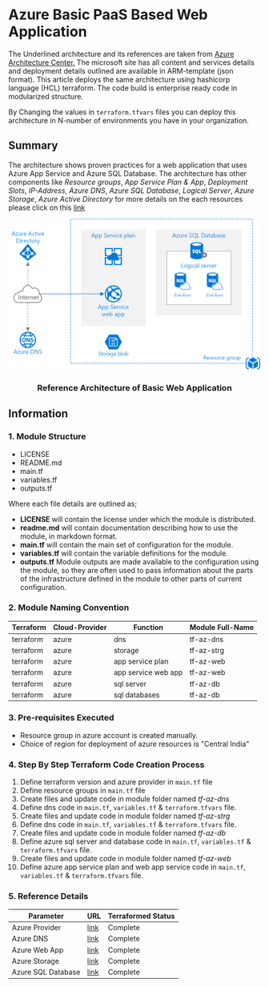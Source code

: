 # Azure Basic PaaS Based Web Application

The Underlined architecture and its references are taken from [Azure Architecture Center.](https://docs.microsoft.com/en-us/azure/architecture/guide/) The microsoft site has all content and services details and deployment details outlined are available in ARM-template (json format). This article deploys the same architecture using hashicorp language (HCL) terraform. The code build is enterprise ready code in modularized structure.

By Changing the values in `terraform.tfvars` files you can deploy this architecture in N-number of environments you have in your organization. 

## **Summary**
The architecture shows proven practices for a web application that uses Azure App Service and Azure SQL Database. The architecture has other components like *Resource groups*, *App Service Plan & App*, *Deployment Slots*, *IP-Address*, *Azure DNS*, *Azure SQL Database*, *Logical Server*, *Azure Storage*, *Azure Active Directory* for more details on the each resources please click on this [link](https://docs.microsoft.com/en-us/azure/architecture/reference-architectures/app-service-web-app/basic-web-app#architecture)

<p align="center">
  <img alt="terraform logo" src="images/basic-web-app.png" />
  <h3 align="center">Reference Architecture of Basic Web Application </h3>
</p>


## **Information**

### **1. Module Structure**

* LICENSE
* README.md
* main.tf
* variables.tf
* outputs.tf  

Where each file details are outlined as; 

- **LICENSE** will contain the license under which the module is distributed. 
- **readme.md** will contain documentation describing how to use the module, in markdown format. 
- **main.tf** will contain the main set of configuration for the module.
- **variables.tf** will contain the variable definitions for the module. 
- **outputs.tf** Module outputs are made available to the configuration using the module, so they are often used to pass information about the parts of the  infrastructure defined in the module to other parts of current configuration.

### **2. Module Naming Convention**


| Terraform | Cloud-Provider | Function | Module Full-Name |
| --        | --             | --       | --               |
| terraform | azure | dns                   | tf-az-dns |
| terraform | azure | storage               | tf-az-strg|
| terraform | azure | app service plan      | tf-az-web | 
| terraform | azure | app service web app   | tf-az-web |
| terraform | azure | sql server            | tf-az-db  |
| terraform | azure | sql databases         | tf-az-db  |



### **3. Pre-requisites Executed**
- Resource group in azure account is created manually.
- Choice of region for deployment of azure resources is "Central India" 

### **4. Step By Step Terraform Code Creation Process**
1. Define terraform version and azure provider in `main.tf` file 
2. Define resource groups in `main.tf` file
3. Create files and update code in module folder named *tf-az-dns*
4. Define dns code in `main.tf`, `variables.tf` & `terraform.tfvars` file.
5. Create files and update code in module folder named *tf-az-strg*
6. Define dns code in `main.tf`, `variables.tf` & `terraform.tfvars` file. 
7. Create files and update code in module folder named *tf-az-db*
8. Define azure sql server and database code in `main.tf`, `variables.tf` & `terraform.tfvars` file.
7. Create files and update code in module folder named *tf-az-web*
8. Define azure app service plan and web app service code in `main.tf`, `variables.tf` & `terraform.tfvars` file.

### **5. Reference Details**
| Parameter | URL |  Terraformed Status   |
| --        | --  | --                    | 
| Azure Provider | [link](https://registry.terraform.io/providers/hashicorp/azurerm/latest/docs/guides/azure_cli) | Complete |
|Azure DNS|[link](https://registry.terraform.io/providers/hashicorp/azurerm/latest/docs/resources/dns_zone)|  Complete |
|Azure Web App| [link](https://registry.terraform.io/providers/hashicorp/azurerm/latest/docs/resources/app_service)|Complete |
|Azure Storage| [link](https://docs.microsoft.com/en-us/azure/storage/common/storage-introduction?toc=/azure/storage/blobs/toc.json)| Complete |
|Azure SQL Database| [link](https://docs.microsoft.com/en-us/azure/azure-sql/azure-sql-iaas-vs-paas-what-is-overview)|Complete |

